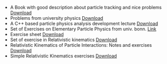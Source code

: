 * A Book with good description about particle tracking and nice problems
[Download](./Resources/Lorenzo_Bianchini_selected_excercises.pdf)
* Problems from university physics
[Download](Resources/Particle_Physics_Exercises_university_physics.pdf)
* A C++ based particle physics analysis development lecture 
[Download](Resources/ParticleAnalysis_Cpp.pdf)
* Set of Exercises on Elementary Particle Physics from univ. bonn.
[Link](http://www.th.physik.uni-bonn.de/nilles/exercises/dreiner/ex.html)
* Exercise sheet
[Download](Resources/terascale_sheet.pdf)
* Set of exercise in Relativistic kinematics
[Download](Resources/ES1_relativity.pdf)
* Relativistic Kinematics of Particle Interactions: Notes and exercises
[Download](Resources/kin_rel.pdf)
* Simple Relativistic Kinematics exercises
[Download](Resources/Exer1_Kinema.pdf)